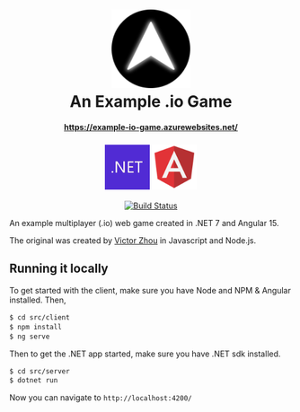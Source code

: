 <h1 align="center">
  <img alt="An Example .io Game" title="An Example .io Game" src="https://github.com/marcel0024/ExampleIOGame/blob/main/src/client/src/assets/icon.svg" width="140">
  <br />
  An Example .io Game
</h1>

<h4 align="center">
  <a href="https://example-io-game.azurewebsites.net/">https://example-io-game.azurewebsites.net/</a>
</h4>

<h3 align="center">
  <img alt=".NET logo" title=".NET logo" src="https://github.com/marcel0024/ExampleIOGame/blob/main/src/client/src/assets/dotnetlogo.png" width="80">
  <img alt="Angular logo" title="Angular logo" src="https://github.com/marcel0024/ExampleIOGame/blob/main/src/client/src/assets/angularlogo.png"width="80">
</h3>

<p align="center">
  <a href="https://github.com/Marcel0024/ExampleIOGame/actions/workflows/example-io-game.yaml"><img src="https://github.com/Marcel0024/ExampleIOGame/actions/workflows/example-io-game.yaml/badge.svg" alt="Build Status"></img></a>
</p>

An example multiplayer (.io) web game created in .NET 7 and Angular 15.

The original was created by [Victor Zhou](https://github.com/vzhou842/example-.io-game) in Javascript and Node.js.

## Running it locally

To get started with the client, make sure you have Node and NPM & Angular installed. Then,

```bash
$ cd src/client
$ npm install
$ ng serve
```

Then to get the .NET app started, make sure you have .NET sdk installed.

```bash
$ cd src/server
$ dotnet run
```

Now you can navigate to `http://localhost:4200/`
